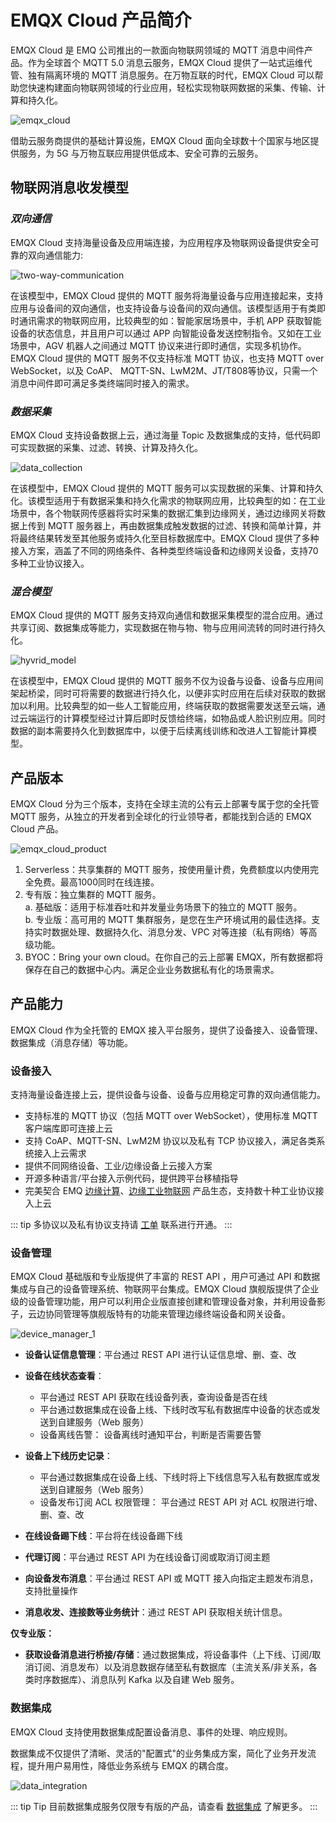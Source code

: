 # EMQX Cloud 产品简介

EMQX Cloud 是 EMQ 公司推出的一款面向物联网领域的 MQTT 消息中间件产品。作为全球首个 MQTT 5.0 消息云服务，EMQX Cloud 提供了一站式运维代管、独有隔离环境的 MQTT 消息服务。在万物互联的时代，EMQX Cloud 可以帮助您快速构建面向物联网领域的行业应用，轻松实现物联网数据的采集、传输、计算和持久化。

![emqx_cloud](./_assets/product_description_zh.png)

借助云服务商提供的基础计算设施，EMQX Cloud 面向全球数十个国家与地区提供服务，为 5G 与万物互联应用提供低成本、安全可靠的云服务。

## 物联网消息收发模型

### *双向通信*

EMQX Cloud 支持海量设备及应用端连接，为应用程序及物联网设备提供安全可靠的双向通信能力:

![two-way-communication](./_assets/two-way-communication.png)

在该模型中，EMQX Cloud 提供的 MQTT 服务将海量设备与应用连接起来，支持应用与设备间的双向通信，也支持设备与设备间的双向通信。该模型适用于有类即时通讯需求的物联网应用，比较典型的如：智能家居场景中，手机 APP 获取智能设备的状态信息，并且用户可以通过 APP 向智能设备发送控制指令。又如在工业场景中，AGV 机器人之间通过 MQTT 协议来进行即时通信，实现多机协作。EMQX Cloud 提供的 MQTT 服务不仅支持标准 MQTT 协议，也支持 MQTT over WebSocket，以及 CoAP、 MQTT-SN、LwM2M、JT/T808等协议，只需一个消息中间件即可满足多类终端同时接入的需求。

### *数据采集*

EMQX Cloud 支持设备数据上云，通过海量 Topic 及数据集成的支持，低代码即可实现数据的采集、过滤、转换、计算及持久化。

![data_collection](./_assets/data_collection.png)

在该模型中，EMQX Cloud 提供的 MQTT 服务可以实现数据的采集、计算和持久化。该模型适用于有数据采集和持久化需求的物联网应用，比较典型的如：在工业场景中，各个物联网传感器将实时采集的数据汇集到边缘网关，通过边缘网关将数据上传到 MQTT 服务器上，再由数据集成触发数据的过滤、转换和简单计算，并将最终结果转发至其他服务或持久化至目标数据库中。EMQX Cloud 提供了多种接入方案，涵盖了不同的网络条件、各种类型终端设备和边缘网关设备，支持70多种工业协议接入。

### *混合模型*

EMQX Cloud 提供的 MQTT 服务支持双向通信和数据采集模型的混合应用。通过共享订阅、数据集成等能力，实现数据在物与物、物与应用间流转的同时进行持久化。

![hyvrid_model](./_assets/hybrid_model.png)

在该模型中，EMQX Cloud 提供的 MQTT 服务不仅为设备与设备、设备与应用间架起桥梁，同时可将需要的数据进行持久化，以便非实时应用在后续对获取的数据加以利用。比较典型的如一些人工智能应用，终端获取的数据需要发送至云端，通过云端运行的计算模型经过计算后即时反馈给终端，如物品或人脸识别应用。同时数据的副本需要持久化到数据库中，以便于后续离线训练和改进人工智能计算模型。

## 产品版本

EMQX Cloud 分为三个版本，支持在全球主流的公有云上部署专属于您的全托管 MQTT 服务，从独立的开发者到全球化的行业领导者，都能找到合适的 EMQX Cloud 产品。

![emqx_cloud_product](./_assets/product_edition.png)

1. Serverless：共享集群的 MQTT 服务，按使用量计费，免费额度以内使用完全免费。最高1000同时在线连接。
2. 专有版：独立集群的 MQTT 服务。<br/>
  a. 基础版：适用于标准吞吐和并发量业务场景下的独立的 MQTT 服务。<br />
  b. 专业版：高可用的 MQTT 集群服务，是您在生产环境试用的最佳选择。支持实时数据处理、数据持久化、消息分发、VPC 对等连接（私有网络）等高级功能。
3. BYOC：Bring your own cloud。在你自己的云上部署 EMQX，所有数据都将保存在自己的数据中心内。满足企业业务数据私有化的场景需求。

## 产品能力

EMQX Cloud 作为全托管的 EMQX 接入平台服务，提供了设备接入、设备管理、数据集成（消息存储）等功能。

### 设备接入

支持海量设备连接上云，提供设备与设备、设备与应用稳定可靠的双向通信能力。

- 支持标准的 MQTT 协议（包括 MQTT over WebSocket），使用标准 MQTT 客户端库即可连接上云
- 支持 CoAP、MQTT-SN、LwM2M 协议以及私有 TCP 协议接入，满足各类系统接入上云需求
- 提供不同网络设备、工业/边缘设备上云接入方案
- 开源多种语言/平台接入示例代码，提供跨平台移植指导
- 完美契合 EMQ [边缘计算](https://github.com/lf-edge/ekuiper)、[边缘工业物联网](https://www.emqx.com/zh/products/neuron) 产品生态，支持数十种工业协议接入上云

::: tip
多协议以及私有协议支持请 [工单](./feature/tickets.md) 联系进行开通。
:::

### 设备管理

EMQX Cloud 基础版和专业版提供了丰富的 REST API ，用户可通过 API 和数据集成与自己的设备管理系统、物联网平台集成。EMQX Cloud 旗舰版提供了企业级的设备管理功能，用户可以利用企业版直接创建和管理设备对象，并利用设备影子，云边协同管理等旗舰版特有的功能来管理边缘终端设备和网关设备。

![device_manager_1](./_assets/device_manager_1.png)

- **设备认证信息管理**：平台通过 REST API 进行认证信息增、删、查、改

- **设备在线状态查看**：
    - 平台通过 REST API 获取在线设备列表，查询设备是否在线
    - 平台通过数据集成在设备上线、下线时改写私有数据库中设备的状态或发送到自建服务（Web 服务）
    - 设备离线告警： 设备离线时通知平台，判断是否需要告警

- **设备上下线历史记录**：
    - 平台通过数据集成在设备上线、下线时将上下线信息写入私有数据库或发送到自建服务（Web 服务）
    - 设备发布订阅 ACL 权限管理： 平台通过 REST API 对 ACL 权限进行增、删、查、改
    
- **在线设备踢下线**：平台将在线设备踢下线

- **代理订阅**：平台通过 REST API 为在线设备订阅或取消订阅主题

- **向设备发布消息**：平台通过 REST API 或 MQTT 接入向指定主题发布消息，支持批量操作

- **消息收发、连接数等业务统计**：通过 REST API 获取相关统计信息。

**仅专业版：**

- **获取设备消息进行桥接/存储**：通过数据集成，将设备事件（上下线、订阅/取消订阅、消息发布）以及消息数据存储至私有数据库（主流关系/非关系，各类时序数据库）、消息队列 Kafka 以及自建 Web 服务。


### 数据集成

EMQX Cloud 支持使用数据集成配置设备消息、事件的处理、响应规则。

数据集成不仅提供了清晰、灵活的"配置式"的业务集成方案，简化了业务开发流程，提升用户易用性，降低业务系统与 EMQX 的耦合度。

![data_integration](./_assets/integration_intro_01.png)

::: tip Tip
目前数据集成服务仅限专有版的产品，请查看 [数据集成](./rule_engine/introduction.md) 了解更多。
:::
